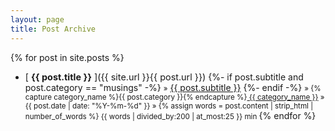 ```yaml
---
layout: page
title: Post Archive
---
```


{% for post in site.posts %}
  * <span style="display: inline; font-size:0.9rem;" class="post-subtitle">[ **{{ post.title }}** ]({{ site.url }}{{ post.url }})</span>
    <span style="display: inline" class="post-date">
      {%- if post.subtitle and post.category == "musings" -%}
        <small style="color:var(--main-subtitle-color);">&raquo;</small> <a style="color:var(--main-subtitle-color);" href="{{site.url}}{{post.url}}">{{ post.subtitle }}</a>
      {%- endif -%}
      <small style="color:var(--main-subtitle-color);">
      &raquo; 
      {% capture category_name %}{{ post.category }}{% endcapture %}<a style="white-space: nowrap; color: var(--main-subtitle-color);" href="{{site.url}}/category/{{ category_name }}"><i class="fa-regular fa-folder-open" style="color: var(--main-subtitle-color); opacity: 0.80"></i> {{ category_name }}</a>
      &raquo; {{ post.date | date: "%Y-%m-%d" }} 
      &raquo; {% assign words = post.content | strip_html | number_of_words %}
      {{ words | divided_by:200 | at_most:25 }} min
      </small>
    </span>
{% endfor %}